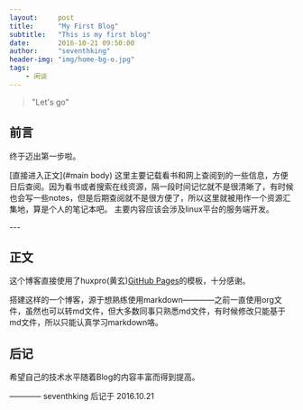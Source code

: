 ```yaml
---
layout:     post
title:      "My First Blog"
subtitle:   "This is my first blog"
date:       2016-10-21 09:50:00
author:     "seventhking"
header-img: "img/home-bg-o.jpg"
tags:
    - 闲谈
---
```


> "Let's go"

## 前言
  终于迈出第一步啦。

[直接进入正文](#main body) 
  这里主要记载看书和网上查阅到的一些信息，方便日后查阅。因为看书或者搜索在线资源，隔一段时间记忆就不是很清晰了，有时候也会写一些notes，但是后期查阅就不是很方便了，所以这里就被用作一个资源汇集地，算是个人的笔记本吧。
  主要内容应该会涉及linux平台的服务端开发。


<p id = "main body"></p>
---

## 正文
   这个博客直接使用了huxpro(黄玄)[GitHub Pages](https://github.com/Huxpro/huxpro.github.io)的模板，十分感谢。

   搭建这样的一个博客，源于想熟练使用markdown————之前一直使用org文件，虽然也可以转md文件，但大多数同事只熟悉md文件，有时候修改只能基于md文件，所以只能认真学习markdown咯。


## 后记

  希望自己的技术水平随着Blog的内容丰富而得到提高。

  ———— seventhking 后记于 2016.10.21
